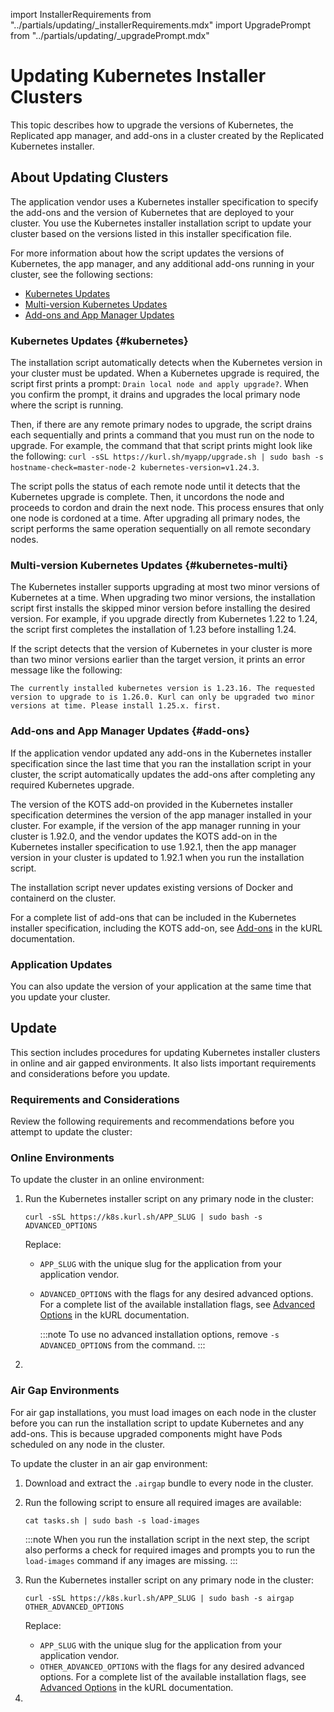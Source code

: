 import InstallerRequirements from "../partials/updating/_installerRequirements.mdx"
import UpgradePrompt from "../partials/updating/_upgradePrompt.mdx"

# Updating Kubernetes Installer Clusters

This topic describes how to upgrade the versions of Kubernetes, the Replicated app manager, and add-ons in a cluster created by the Replicated Kubernetes installer.

## About Updating Clusters 

The application vendor uses a Kubernetes installer specification to specify the add-ons and the version of Kubernetes that are deployed to your cluster. You use the Kubernetes installer installation script to update your cluster based on the versions listed in this installer specification file.

For more information about how the script updates the versions of Kubernetes, the app manager, and any additional add-ons running in your cluster, see the following sections:
* [Kubernetes Updates](#kubernetes)
* [Multi-version Kubernetes Updates](#kubernetes)
* [Add-ons and App Manager Updates](#add-ons)

### Kubernetes Updates {#kubernetes}

The installation script automatically detects when the Kubernetes version in your cluster must be updated. When a Kubernetes upgrade is required, the script first prints a prompt: `Drain local node and apply upgrade?`. When you confirm the prompt, it drains and upgrades the local primary node where the script is running.

Then, if there are any remote primary nodes to upgrade, the script drains each sequentially and prints a command that you must run on the node to upgrade. For example, the command that that script prints might look like the following: `curl -sSL https://kurl.sh/myapp/upgrade.sh | sudo bash -s hostname-check=master-node-2 kubernetes-version=v1.24.3`.

The script polls the status of each remote node until it detects that the Kubernetes upgrade is complete. Then, it uncordons the node and proceeds to cordon and drain the next node. This process ensures that only one node is cordoned at a time. After upgrading all primary nodes, the script performs the same operation sequentially on all remote secondary nodes.

### Multi-version Kubernetes Updates {#kubernetes-multi}

The Kubernetes installer supports upgrading at most two minor versions of Kubernetes at a time. When upgrading two minor versions, the installation script first installs the skipped minor version before installing the desired version. For example, if you upgrade directly from Kubernetes 1.22 to 1.24, the script first completes the installation of 1.23 before installing 1.24. 

If the script detects that the version of Kubernetes in your cluster is more than two minor versions earlier than the target version, it prints an error message like the following:

```
The currently installed kubernetes version is 1.23.16. The requested version to upgrade to is 1.26.0. Kurl can only be upgraded two minor versions at time. Please install 1.25.x. first.
```

### Add-ons and App Manager Updates {#add-ons}

If the application vendor updated any add-ons in the Kubernetes installer specification since the last time that you ran the installation script in your cluster, the script automatically updates the add-ons after completing any required Kubernetes upgrade.

The version of the KOTS add-on provided in the Kubernetes installer specification determines the version of the app manager installed in your cluster. For example, if the version of the app manager running in your cluster is 1.92.0, and the vendor updates the KOTS add-on in the Kubernetes installer specification to use 1.92.1, then the app manager version in your cluster is updated to 1.92.1 when you run the installation script.

The installation script never updates existing versions of Docker and containerd on the cluster.

For a complete list of add-ons that can be included in the Kubernetes installer specification, including the KOTS add-on, see [Add-ons](https://kurl.sh/docs/add-ons/antrea) in the kURL documentation.

### Application Updates

You can also update the version of your application at the same time that you update your cluster.

## Update

This section includes procedures for updating Kubernetes installer clusters in online and air gapped environments. It also lists important requirements and considerations before you update.

### Requirements and Considerations

Review the following requirements and recommendations before you attempt to update the cluster:

<InstallerRequirements/>

### Online Environments

To update the cluster in an online environment:

1. Run the Kubernetes installer script on any primary node in the cluster:

   ```
   curl -sSL https://k8s.kurl.sh/APP_SLUG | sudo bash -s ADVANCED_OPTIONS
   ```
   Replace:
   * `APP_SLUG` with the unique slug for the application from your application vendor.
   * `ADVANCED_OPTIONS` with the flags for any desired advanced options. For a complete list of the available installation flags, see [Advanced Options](https://kurl.sh/docs/install-with-kurl/advanced-options) in the kURL documentation.

     :::note
     To use no advanced installation options, remove `-s ADVANCED_OPTIONS` from the command. 
     :::

1. <UpgradePrompt/>

### Air Gap Environments

For air gap installations, you must load images on each node in the cluster before you can run the installation script to update Kubernetes and any add-ons. This is because upgraded components might have Pods scheduled on any node in the cluster. 

To update the cluster in an air gap environment:

1. Download and extract the `.airgap` bundle to every node in the cluster.

1. Run the following script to ensure all required images are available:

   ```
   cat tasks.sh | sudo bash -s load-images
   ```

   :::note
   When you run the installation script in the next step, the script also performs a check for required images and prompts you to run the `load-images` command if any images are missing.
   :::

1. Run the Kubernetes installer script on any primary node in the cluster:

   ```
   curl -sSL https://k8s.kurl.sh/APP_SLUG | sudo bash -s airgap OTHER_ADVANCED_OPTIONS
   ```
   Replace:
   * `APP_SLUG` with the unique slug for the application from your application vendor.
   * `OTHER_ADVANCED_OPTIONS` with the flags for any desired advanced options. For a complete list of the available installation flags, see [Advanced Options](https://kurl.sh/docs/install-with-kurl/advanced-options) in the kURL documentation.

1. <UpgradePrompt/>
